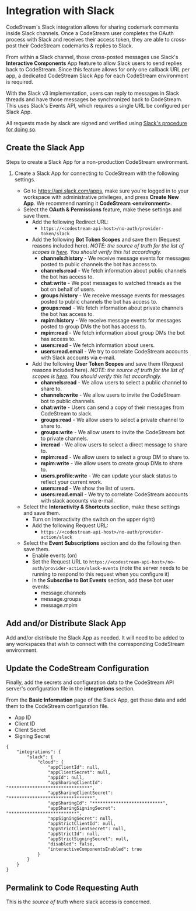 # Integration with Slack

CodeStream's Slack integration allows for sharing codemark comments inside Slack
channels. Once a CodeStream user completes the OAuth process with Slack and
receives their access token, they are able to cross-post their CodeStream
codemarks & replies to Slack.

From within a Slack channel, those cross-posted messages use Slack's
**Interactive Components** App feature to allow Slack users to send replies back
to CodeStream. Since this feature allows for only one callback URL per app, a
dedicated CodeStream Slack App for each CodeStream environment is required.

With the Slack v3 implementation, users can reply to messages in Slack threads
and have those messages be synchronized back to CodeStream. This uses Slack's
Events API, which requires a single URL be configured per Slack App.

All requests made by slack are signed and verified using [Slack's procedure for
doing so](https://api.slack.com/docs/verifying-requests-from-slack).


## Create the Slack App

Steps to create a Slack App for a non-production CodeStream environment.

1. Create a Slack App for connecting to CodeStream with the following
   settings.

	*	Go to https://api.slack.com/apps, make sure you're logged in to your
		workspace with administrative privileges, and press **Create New App**. We
		recommend naming it **CodeStream \<environment\>**.
	*   Select the **OAuth & Permissions** feature, make these settings and save
		them.
		*   Add the following Redirect URL:
			- `https://<codestream-api-host>/no-auth/provider-token/slack`
		*	Add the following **Bot Token Scopes** and save them (Request reasons included
			here). _NOTE: the source of truth for the list of scopes is [here](../../modules/slack_auth/slack_auth.js).
			You should verify this list accordingly._
			- **channels:history** - We receive message events for messages
			posted to public channels the bot has access to.
			- **channels:read** - We fetch information about public channels the
			bot has access to.
			- **chat:write** - We post messages to watched threads as the bot on
			behalf of users.
			- **groups:history** - We receive message events for messages
			posted to public channels the bot has access to.
			- **groups:read** - We fetch information about private channels the
			bot has access to.
			- **mpim:history** - We receive message events for messages posted
			to group DMs the bot has access to.
			- **mpim:read** - We fetch information about group DMs the bot has
			access to.
			- **users:read** - We fetch information about users.
			- **users:read.email** - We try to correlate CodeStream accounts
			with Slack accounts via e-mail.
		*	Add the following **User Token Scopes** and save them (Request reasons included
			here). _NOTE: the source of truth for the list of scopes is [here](../../modules/slack_auth/slack_auth.js).
			You should verify this list accordingly._
			- **channels:read** - We allow users to select a public channel to share
			to.
			- **channels:write** - We allow users to invite the CodeStream bot
			to public channels.
			- **chat:write** - Users can send a copy of their messages from
			CodeStream to slack.
			- **groups:read** - We allow users to select a private channel to share
			to.
			- **groups:write** - We allow users to invite the CodeStream bot to
			private channels.
			- **im:read** - We allow users to select a direct message to share to.
			- **mpim:read** - We allow users to select a group DM to share to.
			- **mpim:write** - We allow users to create group DMs to share to.
			- **users.profile:write** - We can update your slack status to reflect
			your current work.
			- **users:read** - We show the list of users.
			- **users:read.email** - We try to correlate CodeStream accounts with
			slack accounts via e-mail.
	*	Select the **Interactivity & Shortcuts** section, make these settings
		and save them.
		*	Turn on Interactivity (the switch on the upper right)
		*	Add the following Request URL:
			- `https://<codestream-api-host>/no-auth/provider-action/slack`
	*	Select the **Event Subscriptions** section and do the following then save them.
		*	Enable events (on)
		*	Set the Request URL to `https://<codestream-api-host>/no-auth/provider-action/slack-events`
			(note the server needs to be running to respond to this request when you configure it)
		*	In the **Subscribe to Bot Events** section, add these bot user events:
			- message.channels
			- message.groups
			- message.mpim

## Add and/or Distribute Slack App

Add and/or distribute the Slack App as needed. It will need to be added to any
workspaces that wish to connect with the corresponding CodeStream environment.

## Update the CodeStream Configuration

Finally, add the secrets and configuration data to the CodeStream API server's
configuration file in the **integrations** section.

From the **Basic Information** page of the Slack App, get these data and add
them to the CodeStream configuration file.

- App ID
- Client ID
- Client Secret
- Signing Secret


```
{
	"integrations": {
		"slack": {
			"cloud": {
				"appClientId": null,
				"appClientSecret": null,
				"appId": null,
				"appSharingClientId": "*******************************",
				"appSharingClientSecret": "********************************",
				"appSharingId": "***************************",
				"appSharingSigningSecret": "**************************",
				"appSigningSecret": null,
				"appStrictClientId": null,
				"appStrictClientSecret": null,
				"appStrictId": null,
				"appStrictSigningSecret": null,
				"disabled": false,
				"interactiveComponentsEnabled": true
			}
		}
	}
}
```

## Permalink to Code Requesting Auth

This is the _source of truth_ where slack access is concerned.
